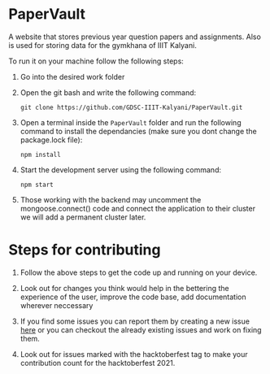 # PaperVault
A website that stores previous year question papers and assignments. Also is used for storing data for the gymkhana of IIIT Kalyani.

To run it on your machine follow the following steps:

1. Go into the desired work folder

2. Open the git bash and write the following command:

      `git clone https://github.com/GDSC-IIIT-Kalyani/PaperVault.git`

3. Open a terminal inside the `PaperVault` folder and run the following command to install the dependancies (make sure you dont change the package.lock file):

      `npm install`

4. Start the development server using the following command:

      `npm start`
      
5. Those working with the backend may uncomment the mongoose.connect() code and connect the application to their cluster we will add a permanent cluster later.

<h1>Steps for contributing</h1>

1. Follow the above steps to get the code up and running on your device.

2. Look out for changes you think would help in the bettering the experience of the user, improve the code base, add documentation wherever neccessary

3. If you find some issues you can report them by creating a new issue <a href="https://github.com/GDSC-IIIT-Kalyani/PaperVault/issues">here</a> or you can checkout the already existing issues and work on fixing them.

4. Look out for issues marked with the hacktoberfest tag to make your contribution count for the hacktoberfest 2021.

